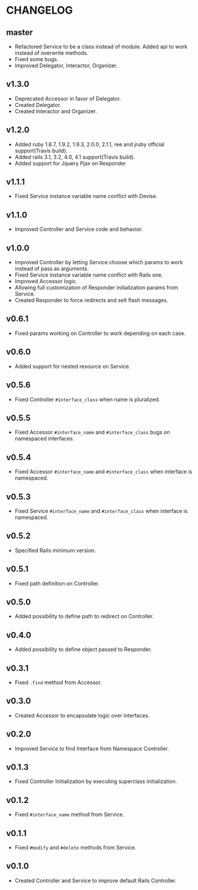 # CHANGELOG

## master

* Refactored Service to be a class instead of module. Added api to work instead of overwrite methods.
* Fixed some bugs.
* Improved Delegator, Interactor, Organizer.

## v1.3.0

* Deprecated Accessor in favor of Delegator.
* Created Delegator.
* Created Interactor and Organizer.

## v1.2.0

* Added ruby 1.8.7, 1.9.2, 1.9.3, 2.0.0, 2.1.1, ree and jruby official support(Travis build).
* Added rails 3.1, 3.2, 4.0, 4.1 support(Travis build).
* Added support for Jquery Pjax on Responder

## v1.1.1

* Fixed Service instance variable name conflict with Devise.

## v1.1.0

* Improved Controller and Service code and behavior.

## v1.0.0

* Improved Controller by letting Service choose which params to work instead of pass as arguments.
* Fixed Service instance variable name conflict with Rails one.
* Improved Accessor logic.
* Allowing full customization of Responder initialization params from Service.
* Created Responder to force redirects and selt flash messages.

## v0.6.1

* Fixed params working on Controller to work depending on each case.

## v0.6.0

* Added support for nested resource on Service.

## v0.5.6

* Fixed Controller `#interface_class` when name is pluralized.

## v0.5.5

* Fixed Accessor `#interface_name` and `#interface_class` bugs on namespaced interfaces.

## v0.5.4

* Fixed Accessor `#interface_name` and `#interface_class` when interface is namespaced.

## v0.5.3

* Fixed Service `#interface_name` and `#interface_class` when interface is namespaced.

## v0.5.2

* Specified Rails minimum version.

## v0.5.1

* Fixed path definition on Controller.

## v0.5.0

* Added possibility to define path to redirect on Controller.

## v0.4.0

* Added possibility to define object passed to Responder.

## v0.3.1

* Fixed `.find` method from Accessor.

## v0.3.0

* Created Accessor to encapsulate logic over interfaces.

## v0.2.0

* Improved Service to find Interface from Namespace Controller.

## v0.1.3

* Fixed Controller Initialization by executing superclass initialization.

## v0.1.2

* Fixed `#interface_name` method from Service.

## v0.1.1

* Fixed `#modify` and `#delete` methods from Service.

## v0.1.0

* Created Controller and Service to improve default Rails Controller.